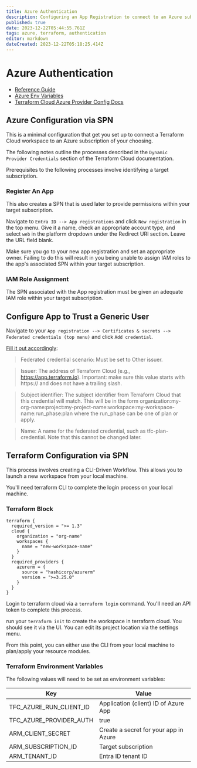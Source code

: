 ```yaml
---
title: Azure Authentication
description: Configuring an App Registration to connect to an Azure subscription/tenant
published: true
date: 2023-12-22T05:44:55.761Z
tags: azure, terraform, authentication
editor: markdown
dateCreated: 2023-12-22T05:18:25.414Z
---
```


# Azure Authentication

- [Reference Guide](https://dev.to/this-is-learning/deploy-azure-infrastructure-using-terraform-cloud-3j9d)
- [Azure Env Variables](https://registry.terraform.io/providers/hashicorp/azurerm/latest/docs/guides/service_principal_client_secret.html#configuring-the-service-principal-in-terraform)
- [Terraform Cloud Azure Provider Config Docs](https://developer.hashicorp.com/terraform/cloud-docs/workspaces/dynamic-provider-credentials/azure-configuration)

## Azure Configuration via SPN

This is a minimal configuration that get you set up to connect a Terraform Cloud workspace to an Azure subscription of your choosing.

The following notes outline the processes described in the `Dynamic Provider Credentials` section of the Terraform Cloud documentation. 

Prerequisites to the following processes involve identifying a target subscription. 

### Register An App

This also creates a SPN that is used later to provide permissions within your target subscription. 

Navigate to `Entra ID --> App registrations` and click `New registration` in the top menu. Give it a name, check an appropriate account type, and select `web` in the platform dropdown under the Redirect URI section. Leave the URL field blank. 

Make sure you go to your new app registration and set an appropriate owner. Failing to do this will result in you being unable to assign IAM roles to the app's associated SPN within your target subscription. 

### IAM Role Assignment

The SPN associated with the App registration must be given an adequate IAM role within your target subscription. 

## Configure App to Trust a Generic User

Navigate to your `App registration --> Certificates & secrets --> Federated credentials (top menu)` and click `Add credential`.

[Fill it out accordingly](https://developer.hashicorp.com/terraform/cloud-docs/workspaces/dynamic-provider-credentials/azure-configuration#configure-azure-active-directory-application-to-trust-a-generic-issuer):

> Federated credential scenario: Must be set to Other issuer.

> Issuer: The address of Terraform Cloud (e.g., https://app.terraform.io).
Important: make sure this value starts with https:// and does not have a trailing slash.

> Subject identifier: The subject identifier from Terraform Cloud that this credential will match. This will be in the form organization:my-org-name:project:my-project-name:workspace:my-workspace-name:run_phase:plan where the run_phase can be one of plan or apply.

>Name: A name for the federated credential, such as tfc-plan-credential. Note that this cannot be changed later.

## Terraform Configuration via SPN

This process involves creating a CLI-Driven Workflow. This allows you to launch a new workspace from your local machine.

You'll need terraform CLI to complete the login process on your local machine.

### Terraform Block

```
terraform {
  required_version = ">= 1.3"
  cloud {
    organization = "org-name"
    workspaces {
      name = "new-workspace-name"
    }
  }
  required_providers {
    azurerm = {
      source = "hashicorp/azurerm"
      version = ">=3.25.0"
    }
  }
}
```

Login to terraform cloud via a `terraform login` command. You'll need an API token to complete this process. 

run your `terraform init` to create the workspace in terraform cloud. You should see it via the UI. You can edit its project location via the settings menu. 

From this point, you can either use the CLI from your local machine to plan/apply your resource modules. 

### Terraform Environment Variables

The following values will need to be set as environment variables: 

| Key     | Value |
| -------- | ------- |
| TFC_AZURE_RUN_CLIENT_ID | Application (client) ID of Azure App    |
| TFC_AZURE_PROVIDER_AUTH | true    																|
| ARM_CLIENT_SECRET    		| Create a secret for your app in Azure   |
| ARM_SUBSCRIPTION_ID    	| Target subscription										  |
| ARM_TENANT_ID		    		| Entra ID tenant ID										  |


